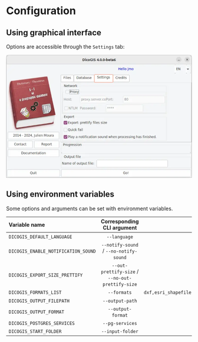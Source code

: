 # Configuration

## Using graphical interface

Options are accessible through the `Settings` tab:

![DicoGIS GUI settings tags](../static/img/dicogis_gui_settings.webp)

## Using environment variables

Some options and arguments can be set with environment variables.

| Variable name                  | Corresponding CLI argument | Default value      |
| :----------------------------- | :------------------------: | :----------------: |
| `DICOGIS_DEFAULT_LANGUAGE`     | `--language`               | `None`  |
| `DICOGIS_ENABLE_NOTIFICATION_SOUND` | `--notify-sound` / `--no-notify-sound` | `--notify-sound` |
| `DICOGIS_EXPORT_SIZE_PRETTIFY` | `--out-prettify-size` / `--no-out-prettify-size` | `--no-out-prettify-size` |
| `DICOGIS_FORMATS_LIST`         | `--formats`                | `dxf,esri_shapefile,geojson,gml,kml,mapinfo_tab,sqlite,ecw,geotiff,jpeg` |
| `DICOGIS_OUTPUT_FILEPATH`      | `--output-path`            | `None`  |
| `DICOGIS_OUTPUT_FORMAT`        | `--output-format`          | `excel` |
| `DICOGIS_POSTGRES_SERVICES`    | `--pg-services`           | `None`  |
| `DICOGIS_START_FOLDER`         | `--input-folder`           | `None`  |

